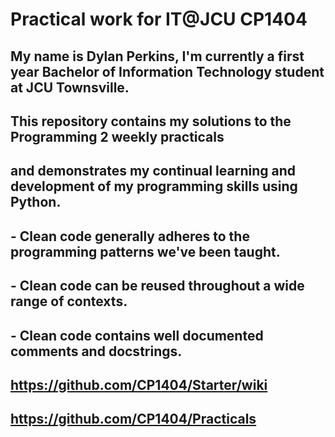 # Practical work for IT@JCU CP1404

## My name is Dylan Perkins, I'm currently a first year Bachelor of Information Technology student at JCU Townsville.

## This repository contains my solutions to the Programming 2 weekly practicals

## and demonstrates my continual learning and development of my programming skills using Python.

## - Clean code generally adheres to the programming patterns we've been taught.

## - Clean code can be reused throughout a wide range of contexts.

## - Clean code contains well documented comments and docstrings.

## https://github.com/CP1404/Starter/wiki

## https://github.com/CP1404/Practicals